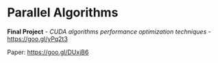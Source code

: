 # Parallel Algorithms
**Final Project** - _CUDA algorithms performance optimization techniques_ - https://goo.gl/yPq2t3

Paper: https://goo.gl/DUxjB6
